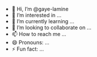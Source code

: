 - 👋 Hi, I’m @gaye-lamine
- 👀 I’m interested in ...
- 🌱 I’m currently learning ...
- 💞️ I’m looking to collaborate on ...
- 📫 How to reach me ...
- 😄 Pronouns: ...
- ⚡ Fun fact: ...

<!---
gaye-lamine/gaye-lamine is a ✨ special ✨ repository because its `README.md` (this file) appears on your GitHub profile.
You can click the Preview link to take a look at your changes.
--->
